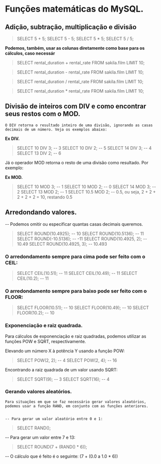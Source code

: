 # Funções matemáticas do MySQL.

  ## Adição, subtração, multiplicação e divisão
  > SELECT 5 + 5;
  > SELECT 5 - 5;
  > SELECT 5 * 5;
  > SELECT 5 / 5;


  **Podemos, também, usar as colunas diretamente como base para os cálculos, caso necessár**

  > SELECT rental_duration + rental_rate FROM sakila.film LIMIT 10;

  > SELECT rental_duration - rental_rate FROM sakila.film LIMIT 10;

  >SELECT rental_duration / rental_rate FROM sakila.film LIMIT 10;

  > SELECT rental_duration * rental_rate FROM sakila.film LIMIT 10;

  ## Divisão de inteiros com DIV e como encontrar seus restos com o MOD.

    O DIV retorna o resultado inteiro de uma divisão, ignorando as casas decimais de um número. Veja os exemplos abaixo:

  **Ex DIV.**
  >  SELECT 10 DIV 3; -- 3
  >  SELECT 10 DIV 2; -- 5
  >  SELECT 14 DIV 3; -- 4
  >  SELECT 13 DIV 2; -- 6

  Já o operador MOD retorna o resto de uma divisão como resultado. Por exemplo:

  **Ex MOD.**
  > SELECT 10 MOD 3; -- 1
  > SELECT 10 MOD 2; -- 0
  > SELECT 14 MOD 3; -- 2
  > SELECT 13 MOD 2; -- 1
  > SELECT 10.5 MOD 2; -- 0.5, ou seja, 2 + 2 + 2 + 2 + 2 = 10, restando 0.5


  ## Arredondando valores.

  -- Podemos omitir ou especificar quantas casas decimais queremos.

  > SELECT ROUND(10.4925); -- 10
  > SELECT ROUND(10.5136); -- 11
  > SELECT ROUND(-10.5136); -- -11
  > SELECT ROUND(10.4925, 2); -- 10.49
  > SELECT ROUND(10.4925, 3); -- 10.493


  ### O arredondamento sempre para cima pode ser feito com o CEIL:
  > SELECT CEIL(10.51); -- 11
  > SELECT CEIL(10.49); -- 11
  > SELECT CEIL(10.2); -- 11


  ### O arredondamento sempre para baixo pode ser feito com o FLOOR:

  > SELECT FLOOR(10.51); -- 10
  > SELECT FLOOR(10.49); -- 10
  > SELECT FLOOR(10.2); -- 10

  ### Exponenciação e raiz quadrada.

  Para cálculos de exponenciação e raiz quadradas, podemos utilizar as funções POW e SQRT, respectivamente.

  Elevando um número X à potência Y usando a função POW:
  > SELECT POW(2, 2); -- 4
  > SELECT POW(2, 4); -- 16

  Encontrando a raiz quadrada de um valor usando SQRT:
  > SELECT SQRT(9); -- 3
  > SELECT SQRT(16); -- 4

  ### Gerando valores aleatórios.

    Para situações em que se faz necessário gerar valores aleatórios, podemos usar a função RAND, em conjunto com as funções anteriores.
  

    -- Para gerar um valor aleatório entre 0 e 1:
  > SELECT RAND();

  -- Para gerar um valor entre 7 e 13:
  > SELECT ROUND(7 + (RAND() * 6));

  -- O cálculo que é feito é o seguinte: (7 + (0.0 a 1.0 * 6))












